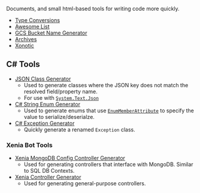 Documents, and small html-based tools for writing code more quickly.

- [Type Conversions](Type%20Conversions)
- [Awesome List](Awesome)
- [GCS Bucket Name Generator](gcs-bucketname-generator.html)
- [Archives](Archives)
- [Xonotic](xonotic)

## C# Tools
- [JSON Class Generator](typegen.html)
  * Used to generate classes where the JSON key does not match the resolved field/property name.
  * For use with [`System.Text.Json`](https://learn.microsoft.com/en-us/dotnet/api/system.text.json)
- [C# String Enum Generator](enumgen.html)
  * Used to generate enums that use [`EnumMemberAttribute`](https://learn.microsoft.com/en-us/dotnet/api/system.runtime.serialization.enummemberattribute) to specify the value to serialize/deserialze.
- [C# Exception Generator](csharp-exception-generator.html)
  * Quickly generate a renamed `Exception` class.

### Xenia Bot Tools
- [Xenia MongoDB Config Controller Generator](xenia-discord-configgen.html)
  * Used for generating controllers that interface with MongoDB. Similar to SQL DB Contexts.
- [Xenia Controller Generator](xenia-discord-controllergen.html)
  * Used for generating general-purpose controllers.